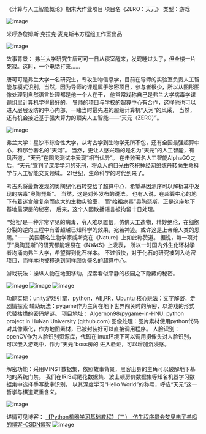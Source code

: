 《计算与人工智能概论》期末大作业项目
项目名《ZERO：天元》
类型：游戏

![image](https://user-images.githubusercontent.com/54904760/170821116-cc3341ea-f646-4fda-bad0-8e54a5bc8411.png)

米呼游詹姆斯·克拉克·麦克斯韦方程组工作室出品

![image](https://user-images.githubusercontent.com/54904760/170821130-cfa51e27-40b4-4852-b4af-35134ff6facc.png)

故事背景：
弗兰大学研究生唐可可一日从寝室醒来，发现睡过头了，但全楼一片死寂。这时，一个电话打来……


唐可可是弗兰大学一名研究生，专攻生物信息学，目前在导师的实验室负责人工智能与模式识别，当然，因为导师的课题属于涉密项目，参与者很少，所以从图形图像处理到自然语言处理都是他一个人在干，
他常常戏称自己是弗兰大学病毒学课题组里计算机学得最好的。
导师的项目与学校的超算中心有合作，这样他也可以进入层层设防的中心内部，一睹当时最先进的超级计算机“天河”的风采，
当然，还有机会接近基于强大算力的顶尖人工智能——“天元（ZERO）”。

![image](https://user-images.githubusercontent.com/54904760/170821157-77c538aa-d1a4-4eaa-b064-7d31e4205672.png)

弗兰大学：星沙市综合性大学，从考古学到生物学无所不包，还有全国最强超算中心，和那台著名的“天河”。
当然，更让人感兴趣的是名为“天元”的人工智能，有风声道，“天元”在图灵测试中表现“相当优异”。
在击败著名人工智能AlphaGO之后，“天元”宣判了深度学习的死刑，将众人的目光由卷积神经网络炼丹转向生命科学与人工智能交叉领域。
21世纪，生命科学的时代到来了。

考古系将最新发现的奥陶纪化石转交给了超算中心，希望基因测序可以解析其中发现的病毒“奥陶琵斯”。
当然，这是对外发布的说法。
也有人说，在超算中心的地下有着迷宫般复杂而庞大的生物实验室，
而“始祖病毒”奥陶琵斯，正是这座地下基地最深层的秘密。
后来，这个人因散播谣言被拘留十日处理。

“‘始祖’是一种非常罕见的病毒，令人难以置信，仿佛天工造物，精妙绝伦，在细胞分裂的逆向工程中有着超越已知科学的效果，宛若神迹。或许这是上帝给人类的恩赐。”
                                       ——美国著名生物学家威斯克在《Nature》上如此称赞道。
据说，每一项对于“奥陶琵斯”的研究都能轻易在《N》&《S》上发表，
所以一时国内外生化环材学者均涌向弗兰大学，希望得到化石样本。
不过很快，对于化石的研究被列入绝密项目，而样本也被移送到同样颇负盛名的超算中心。


游戏玩法：操纵人物在地图移动，探索看似平静的校园之下隐藏的秘密。

![image](https://user-images.githubusercontent.com/54904760/170821213-339cef78-9e7c-4d6d-8a04-41c45d8f9fec.png)
![image](https://user-images.githubusercontent.com/54904760/170821222-f58b9c1b-e3f9-4d04-af73-07dfabba5631.png)
![image](https://user-images.githubusercontent.com/54904760/170821227-a32c8fb0-8bef-4d25-83ce-3a7efdb71cf6.png)

功能实现：unity游戏引擎，python，AE,PR，Ubuntu
核心玩法：文字解密，走剧情探索
辅助玩法：pygame作为主角在地下世界闯关时的解密，以游戏的形式代替枯燥的密码解谜。
项目地址：
Algernon98/pygame-in-HNU: python project in HuNan University (github.com)
图像处理：图片素材使用python代码对其像素化，作为地图素材，已被封装好可以直接调用程序。
人脸识别：openCV作为人脸识别资源库，代码在linux环境下可以调用摄像头对人脸识别，可以嵌入游戏中，作为“天元”boss房的 进入验证，可以增加沉浸感。

![image](https://user-images.githubusercontent.com/54904760/170821245-7e0a5a21-b26a-4674-a80e-f510f3f67c18.png)

解密功能：采用MINST数据集，依照故事背景，黑客出身的主角可以破解地下基地的系统门禁。
我们在IRIS鸢尾花数据集、波士顿房价数据集等知名机器学习数据集中选择手写数字识别，
以其深度学习“Hello World”的称号，呼应“天元”这一哲学与棋道双重含义。

![image](https://user-images.githubusercontent.com/54904760/170821254-47ec6231-4c61-4396-be00-9611e06c3272.png)

详情可见博客：
[【Python机器学习基础教程】（三）_仿生程序员会梦见电子羊吗的博客-CSDN博客](https://blog.csdn.net/Algernon98/article/details/124537180?spm=1001.2014.3001.5501)
![image](https://user-images.githubusercontent.com/54904760/170821286-8e9119cc-1d0f-42f9-aa1b-d4e2912a7e3c.png)

